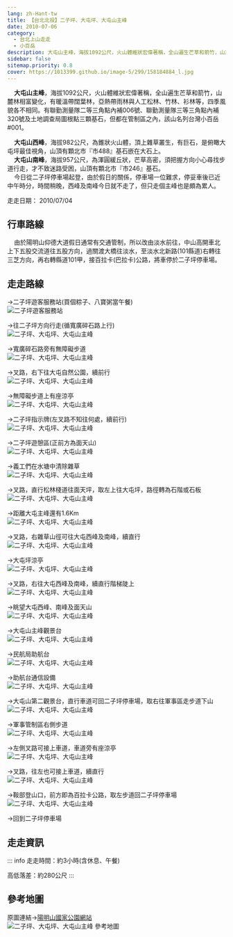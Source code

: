 ```yaml
---
lang: zh-Hant-tw
title: 【台北北投】二子坪、大屯坪、大屯山主峰
date: 2010-07-06
category: 
  - 台北上山走走
  - 小百岳
description: 大屯山主峰，海拔1092公尺，火山體維狀宏偉著稱，全山遍生芒草和箭竹，山麓林相富變化，有暖溫帶闊葉林，亞熱帶雨林與人工松林、竹林、衫林等，四季風貌各不相同。有聯勤測量隊二等三角點內補006號、聯勤測量隊三等三角點內補320號及土地調查局圖根點三顆基石，但都在管制區之內，該山名列台灣小百岳#001。 大屯山西峰，海拔982公尺，為錐狀火山體，頂上雜草叢生，有巨石，是俯瞰大屯坪最佳視角，山頂有顆北市『市488』基石嵌在大石上。 大屯山南峰，海拔957公尺，為渾圓緩丘狀，芒草高密，須把握方向小心尋找步道行走，才不致迷路受困，山頂有顆北市『市246』基石。 今日從二子坪停車場起登，由於假日的關係，停車場一位難求，停妥車後已近中午時分，時間稍晚，西峰及南峰今日就不走了，但只走個主峰也是頗為累人。
sidebar: false
sitemap.priority: 0.8
cover: https://1013399.github.io/image-5/299/158184884_l.jpg
---
```


    **大屯山主峰**，海拔1092公尺，火山體維狀宏偉著稱，全山遍生芒草和箭竹，山麓林相富變化，有暖溫帶闊葉林，亞熱帶雨林與人工松林、竹林、衫林等，四季風貌各不相同。有聯勤測量隊二等三角點內補006號、聯勤測量隊三等三角點內補320號及土地調查局圖根點三顆基石，但都在管制區之內，該山名列台灣小百岳#001。  

<!-- more -->

    **大屯山西峰**，海拔982公尺，為錐狀火山體，頂上雜草叢生，有巨石，是俯瞰大屯坪最佳視角，山頂有顆北市『市488』基石嵌在大石上。  
    **大屯山南峰**，海拔957公尺，為渾圓緩丘狀，芒草高密，須把握方向小心尋找步道行走，才不致迷路受困，山頂有顆北市『市246』基石。  
    今日從二子坪停車場起登，由於假日的關係，停車場一位難求，停妥車後已近中午時分，時間稍晚，西峰及南峰今日就不走了，但只走個主峰也是頗為累人。

走走日期： 2010/07/04

## 行車路線
    由於陽明山仰德大道假日通常有交通管制，所以改由淡水前往，中山高開車北上下五股交流道往五股方向，過關渡大橋往淡水，至淡水北新路(101縣道)右轉往三芝方向，再右轉縣道101甲，接百拉卡(巴拉卡)公路，將車停於二子坪停車場。

## 走走路線
→二子坪遊客服務站(買個粽子、八寶粥當午餐)  
![二子坪遊客服務站](https://1013399.github.io/image-5/299/158184864_l.jpg)

→往二子坪方向行走(循寬廣碎石路上行)  
![二子坪、大屯坪、大屯山主峰](https://1013399.github.io/image-5/299/158184866_l.jpg)

→寬廣碎石路旁有無障礙步道  
![二子坪、大屯坪、大屯山主峰](https://1013399.github.io/image-5/299/158184868_l.jpg)

→叉路，右下往大屯自然公園，續前行  
![二子坪、大屯坪、大屯山主峰](https://1013399.github.io/image-5/299/158184875_l.jpg)

→無障礙步道上有座涼亭  
![二子坪、大屯坪、大屯山主峰](https://1013399.github.io/image-5/299/158184878_l.jpg)

→二子坪指示牌(左叉路不知往何處，續前行)  
![二子坪、大屯坪、大屯山主峰](https://1013399.github.io/image-5/299/158184881_l.jpg)

→二子坪遊憩區(正前方為面天山)  
![二子坪、大屯坪、大屯山主峰](https://1013399.github.io/image-5/299/158184884_l.jpg)

→義工們在水塘中清除雜草  
![二子坪、大屯坪、大屯山主峰](https://1013399.github.io/image-5/299/158184886_l.jpg)

→叉路，直行松林棧道往面天坪，取左上往大屯坪，路徑轉為石階或石板  
![二子坪、大屯坪、大屯山主峰](https://1013399.github.io/image-5/299/158184891_l.jpg)

→距離大屯主峰還有1.6Km  
![二子坪、大屯坪、大屯山主峰](https://1013399.github.io/image-5/299/158184893_l.jpg)

→叉路，右雜草山徑可往大屯西峰及南峰，續直行  
![二子坪、大屯坪、大屯山主峰](https://1013399.github.io/image-5/299/158184895_l.jpg)

→大屯坪涼亭  
![二子坪、大屯坪、大屯山主峰](https://1013399.github.io/image-5/299/158184898_l.jpg)

→叉路，右往大屯西峰及南峰，續直行階梯陡上  
![二子坪、大屯坪、大屯山主峰](https://1013399.github.io/image-5/299/158184899_l.jpg)

→眺望大屯西峰、南峰及面天山  
![二子坪、大屯坪、大屯山主峰](https://1013399.github.io/image-5/299/158184903_l.jpg)

→大屯山主峰觀景台  
![二子坪、大屯坪、大屯山主峰](https://1013399.github.io/image-5/299/158184907_l.jpg)

→民航局助航台  
![二子坪、大屯坪、大屯山主峰](https://1013399.github.io/image-5/299/158184908_l.jpg)

→助航台通信設備  
![二子坪、大屯坪、大屯山主峰](https://1013399.github.io/image-5/299/158184911_l.jpg)

→大屯山第二觀景台，直行車道可回二子坪停車場，取右往軍事區走步道下山  
![二子坪、大屯坪、大屯山主峰](https://1013399.github.io/image-5/299/158184913_l.jpg)

→軍事管制區右側步道  
![二子坪、大屯坪、大屯山主峰](https://1013399.github.io/image-5/299/158184915_l.jpg)

→左側叉路可接上車道，車道旁有座涼亭  
![二子坪、大屯坪、大屯山主峰](https://1013399.github.io/image-5/299/158184918_l.jpg)

→叉路，往左也可接上車道，續直行  
![二子坪、大屯坪、大屯山主峰](https://1013399.github.io/image-5/299/158184921_l.jpg)

→鞍部登山口，前方即為百拉卡公路，取左步道回二子坪停車場  
![二子坪、大屯坪、大屯山主峰](https://1013399.github.io/image-5/299/158184923_l.jpg)

→回到二子坪停車場

## 走走資訊
::: info
走走時間：約3小時(含休息、午餐)

高低落差：約280公尺
:::

## 參考地圖
原圖連結→[陽明山國家公園網站](http://www.ymsnp.gov.tw/web/travel2c_10.aspx)  
![二子坪、大屯坪、大屯山主峰 參考地圖](https://1013399.github.io/image-5/299/158184928_l.jpg)